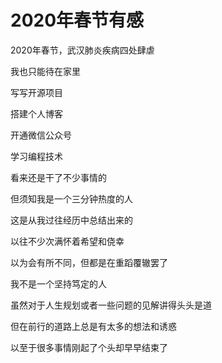 # 2020年春节有感


2020年春节，武汉肺炎疾病四处肆虐

我也只能待在家里

写写开源项目

搭建个人博客

开通微信公众号

学习编程技术

看来还是干了不少事情的

但须知我是一个三分钟热度的人

这是从我过往经历中总结出来的

以往不少次满怀着希望和侥幸

以为会有所不同，但都是在重蹈覆辙罢了

我不是一个坚持笃定的人

虽然对于人生规划或者一些问题的见解讲得头头是道

但在前行的道路上总是有太多的想法和诱惑

以至于很多事情刚起了个头却早早结束了
